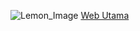 ![Lemon_Image](../media//logo.png)
<a href="https://lemonsync.github.io/WebAbout/main.html" target="_blank">Web Utama</a>
